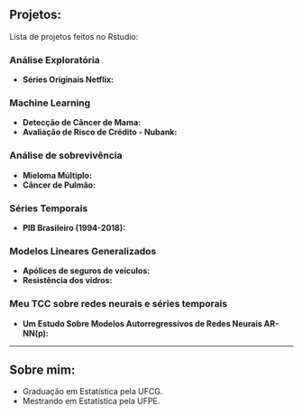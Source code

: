 ## Projetos:
Lista de projetos feitos no Rstudio:

### Análise Exploratória 

* **Séries Originais Netflix:**

### Machine Learning

* **Detecção de Câncer de Mama:** 
* **Avaliação de Risco de Crédito - Nubank:**

### Análise de sobrevivência

* **Mieloma Múltiplo:** 
* **Câncer de Pulmão:** 

 
### Séries Temporais

* **PIB Brasileiro (1994-2018):** 

### Modelos Lineares Generalizados

* **Apólices de seguros de veículos:** 
* **Resistência dos vidros:** 

### Meu TCC sobre redes neurais e séries temporais

* **Um Estudo Sobre Modelos Autorregressivos de Redes Neurais AR-NN(p):** 

---

## Sobre mim:

* Graduação em Estatística pela UFCG.
* Mestrando em Estatística pela UFPE.




